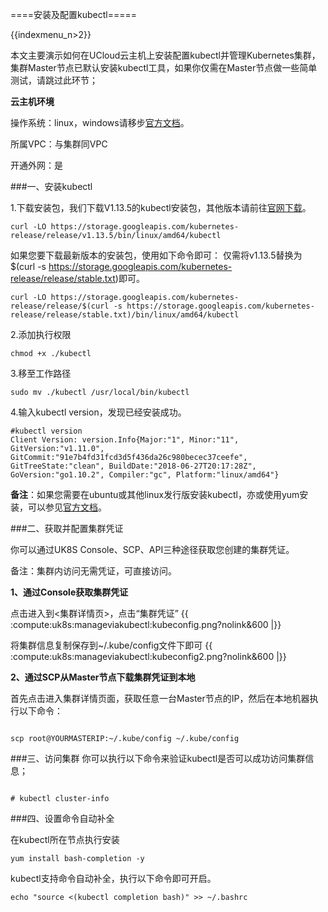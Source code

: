 ====安装及配置kubectl=====

{{indexmenu_n>2}}

本文主要演示如何在UCloud云主机上安装配置kubectl并管理Kubernetes集群，集群Master节点已默认安装kubectl工具，如果你仅需在Master节点做一些简单测试，请跳过此环节；

**云主机环境**

操作系统：linux，windows请移步[官方文档](https://kubernetes.io/docs/tasks/tools/install-kubectl/)。

所属VPC：与集群同VPC

开通外网：是

###一、安装kubectl

1.下载安装包，我们下载V1.13.5的kubectl安装包，其他版本请前往[官网下载](https://kubernetes.io/docs/setup/release/notes/)。

```
curl -LO https://storage.googleapis.com/kubernetes-release/release/v1.13.5/bin/linux/amd64/kubectl

```
如果您要下载最新版本的安装包，使用如下命令即可：
仅需将v1.13.5替换为$(curl -s https://storage.googleapis.com/kubernetes-release/release/stable.txt)即可。
```
curl -LO https://storage.googleapis.com/kubernetes-release/release/$(curl -s https://storage.googleapis.com/kubernetes-release/release/stable.txt)/bin/linux/amd64/kubectl

```

2.添加执行权限
```
chmod +x ./kubectl

```
3.移至工作路径

```
sudo mv ./kubectl /usr/local/bin/kubectl

```
4.输入kubectl version，发现已经安装成功。
```
#kubectl version
Client Version: version.Info{Major:"1", Minor:"11", GitVersion:"v1.11.0", GitCommit:"91e7b4fd31fcd3d5f436da26c980becec37ceefe", GitTreeState:"clean", BuildDate:"2018-06-27T20:17:28Z", GoVersion:"go1.10.2", Compiler:"gc", Platform:"linux/amd64"}

```
**备注**：如果您需要在ubuntu或其他linux发行版安装kubectl，亦或使用yum安装，可以参见[官方文档](https://kubernetes.io/docs/tasks/tools/install-kubectl/)。


###二、获取并配置集群凭证

你可以通过UK8S Console、SCP、API三种途径获取您创建的集群凭证。

备注：集群内访问无需凭证，可直接访问。

**1、通过Console获取集群凭证**

点击进入到<集群详情页>，点击“集群凭证”
{{ :compute:uk8s:manageviakubectl:kubeconfig.png?nolink&600 |}}

将集群信息复制保存到~/.kube/config文件下即可
{{ :compute:uk8s:manageviakubectl:kubeconfig2.png?nolink&600 |}}


**2、通过SCP从Master节点下载集群凭证到本地**

首先点击进入集群详情页面，获取任意一台Master节点的IP，然后在本地机器执行以下命令：

<code shell>
scp root@YOURMASTERIP:~/.kube/config ~/.kube/config
</code>



###三、访问集群
你可以执行以下命令来验证kubectl是否可以成功访问集群信息；

<code>
# kubectl cluster-info
</code>

###四、设置命令自动补全

在kubectl所在节点执行安装
```
yum install bash-completion -y
```
kubectl支持命令自动补全，执行以下命令即可开启。
```
echo "source <(kubectl completion bash)" >> ~/.bashrc

```
